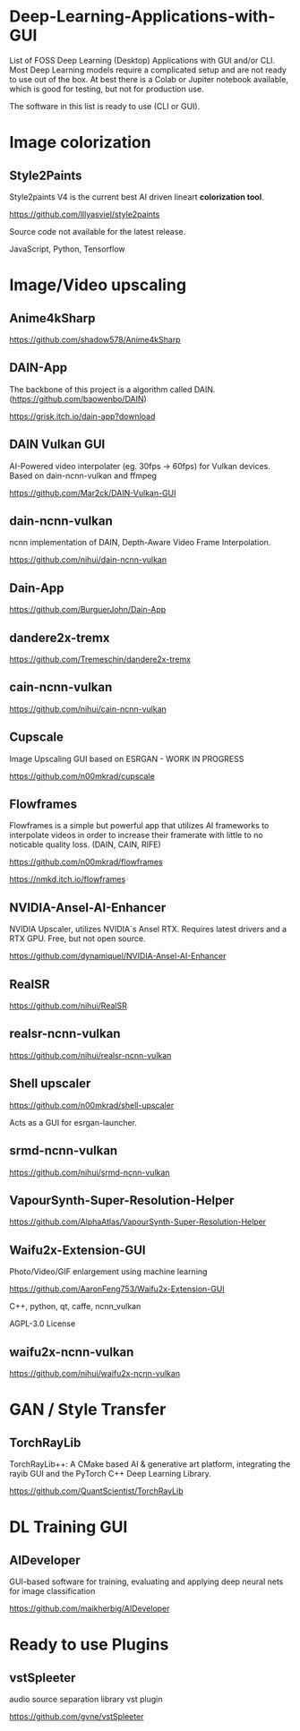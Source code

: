 # Deep-Learning-Applications-with-GUI

List of FOSS Deep Learning (Desktop) Applications with GUI and/or CLI. Most Deep Learning models require a complicated setup and are not ready to use out of the box. At best there is a Colab or Jupiter notebook available, which is good for testing, but not for production use.

The software in this list is ready to use (CLI or GUI).

# Image colorization

## Style2Paints

Style2paints V4 is the current best AI driven lineart **colorization tool**.

https://github.com/lllyasviel/style2paints

Source code not available for the latest release.

JavaScript, Python, Tensorflow

# Image/Video upscaling

## Anime4kSharp

https://github.com/shadow578/Anime4kSharp

## DAIN-App

The backbone of this project is a algorithm called DAIN. (https://github.com/baowenbo/DAIN)

https://grisk.itch.io/dain-app?download

## DAIN Vulkan GUI

AI-Powered video interpolater (eg. 30fps -> 60fps) for Vulkan devices. Based on dain-ncnn-vulkan and ffmpeg

https://github.com/Mar2ck/DAIN-Vulkan-GUI

## dain-ncnn-vulkan

ncnn implementation of DAIN, Depth-Aware Video Frame Interpolation.

https://github.com/nihui/dain-ncnn-vulkan

## Dain-App

https://github.com/BurguerJohn/Dain-App

## dandere2x-tremx

https://github.com/Tremeschin/dandere2x-tremx

## cain-ncnn-vulkan

https://github.com/nihui/cain-ncnn-vulkan

## Cupscale

Image Upscaling GUI based on ESRGAN - WORK IN PROGRESS

https://github.com/n00mkrad/cupscale

## Flowframes

Flowframes is a simple but powerful app that utilizes AI frameworks to interpolate videos in order to increase their framerate with little to no noticable quality loss. (DAIN, CAIN, RIFE)

https://github.com/n00mkrad/flowframes

https://nmkd.itch.io/flowframes

## NVIDIA-Ansel-AI-Enhancer

NVIDIA Upscaler, utilizes NVIDIA´s Ansel RTX. Requires latest drivers and a RTX GPU. Free, but not open source. 

https://github.com/dynamiquel/NVIDIA-Ansel-AI-Enhancer 

## RealSR

https://github.com/nihui/RealSR

## realsr-ncnn-vulkan

https://github.com/nihui/realsr-ncnn-vulkan

## Shell upscaler

https://github.com/n00mkrad/shell-upscaler

Acts as a GUI for esrgan-launcher.

## srmd-ncnn-vulkan

https://github.com/nihui/srmd-ncnn-vulkan

## VapourSynth-Super-Resolution-Helper

https://github.com/AlphaAtlas/VapourSynth-Super-Resolution-Helper

## Waifu2x-Extension-GUI

Photo/Video/GIF enlargement using machine learning

https://github.com/AaronFeng753/Waifu2x-Extension-GUI

C++, python, qt, caffe, ncnn_vulkan

AGPL-3.0 License

## waifu2x-ncnn-vulkan

https://github.com/nihui/waifu2x-ncnn-vulkan

# GAN / Style Transfer

## TorchRayLib

TorchRayLib++: A CMake based AI & generative art platform, integrating the rayib GUI and the PyTorch C++ Deep Learning Library.

https://github.com/QuantScientist/TorchRayLib

# DL Training GUI

## AIDeveloper

GUI-based software for training, evaluating and applying deep neural nets for image classification 

https://github.com/maikherbig/AIDeveloper

# Ready to use Plugins

## vstSpleeter

audio source separation library vst plugin

https://github.com/gvne/vstSpleeter

